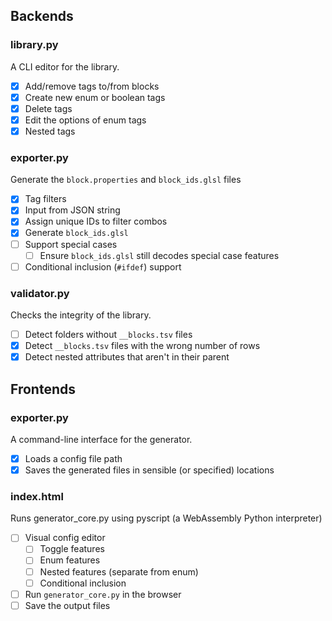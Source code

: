 ## Backends
### library.py
A CLI editor for the library.
- [x] Add/remove tags to/from blocks
- [x] Create new enum or boolean tags
- [x] Delete tags
- [x] Edit the options of enum tags
- [x] Nested tags
### exporter.py
Generate the `block.properties` and `block_ids.glsl` files
- [x] Tag filters
- [x] Input from JSON string
- [x] Assign unique IDs to filter combos
- [x] Generate `block_ids.glsl`
- [ ] Support special cases
	- [ ] Ensure `block_ids.glsl` still decodes special case features
- [ ] Conditional inclusion (`#ifdef`) support
### validator.py
Checks the integrity of the library.
- [ ] Detect folders without `__blocks.tsv` files
- [x] Detect `__blocks.tsv` files with the wrong number of rows
- [x] Detect nested attributes that aren't in their parent

## Frontends
### exporter.py
A command-line interface for the generator.
- [x] Loads a config file path
- [x] Saves the generated files in sensible (or specified) locations
### index.html
Runs generator_core.py using pyscript (a WebAssembly Python interpreter)
- [ ] Visual config editor
	- [ ] Toggle features
	- [ ] Enum features
	- [ ] Nested features (separate from enum)
	- [ ] Conditional inclusion
- [ ] Run `generator_core.py` in the browser
- [ ] Save the output files